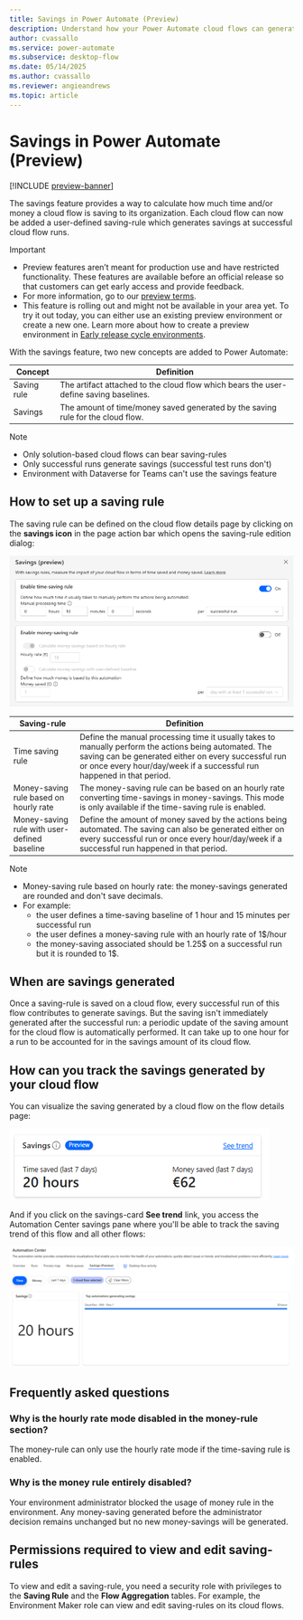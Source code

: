 ```yaml
---
title: Savings in Power Automate (Preview)
description: Understand how your Power Automate cloud flows can generate savings to track the impact of your automation in terms of time and money saved.
author: cvassallo
ms.service: power-automate
ms.subservice: desktop-flow
ms.date: 05/14/2025
ms.author: cvassallo
ms.reviewer: angieandrews
ms.topic: article
---
```


# Savings in Power Automate (Preview)

[!INCLUDE [preview-banner](~/../shared-content/shared/preview-includes/preview-banner.md)]

The savings feature provides a way to calculate how much time and/or money a cloud flow is saving to its organization. Each cloud flow can now be added a user-defined saving-rule which generates savings at successful cloud flow runs.

> [!IMPORTANT]
> - Preview features aren’t meant for production use and have restricted functionality. These features are available before an official release so that customers can get early access and provide feedback.
> - For more information, go to our [preview terms](https://go.microsoft.com/fwlink/?linkid=2189520).
> - This feature is rolling out and might not be available in your area yet. To try it out today, you can either use an existing preview environment or create a new one. Learn more about how to create a preview environment in [Early release cycle environments](/power-platform/admin/early-release).

With the savings feature, two new concepts are added to Power Automate:

|Concept|Definition|
|----|-------------------------------------------|
|Saving rule|The artifact attached to the cloud flow which bears the user-define saving baselines.|
|Savings|The amount of time/money saved generated by the saving rule for the cloud flow.|

> [!NOTE]
>
> - Only solution-based cloud flows can bear saving-rules
> - Only successful runs generate savings (successful test runs don't)
> - Environment with Dataverse for Teams can't use the savings feature

## How to set up a saving rule

The saving rule can be defined on the cloud flow details page by clicking on the **savings icon** in the page action bar which opens the saving-rule edition dialog:

![Savings rule edition](media/savings/savings_edition.png)

|Saving-rule|Definition|
|----|-------------------------------------------|
|Time saving rule|Define the manual processing time it usually takes to manually perform the actions being automated. The saving can be generated either on every successful run or once every hour/day/week if a successful run happened in that period.|
|Money-saving rule based on hourly rate|The money-saving rule can be based on an hourly rate converting time-savings in money-savings. This mode is only available if the time-saving rule is enabled.|
|Money-saving rule with user-defined baseline|Define the amount of money saved by the actions being automated. The saving can also be generated either on every successful run or once every hour/day/week if a successful run happened in that period.|

> [!NOTE]
>
> - Money-saving rule based on hourly rate: the money-savings generated are rounded and don't save decimals.
> - For example:
>   - the user defines a time-saving baseline of 1 hour and 15 minutes per successful run
>   - the user defines a money-saving rule with an hourly rate of 1$/hour
>   - the money-saving associated should be 1.25$ on a successful run but it is rounded to 1$.

## When are savings generated

Once a saving-rule is saved on a cloud flow, every successful run of this flow contributes to generate savings. But the saving isn't immediately generated after the successful run: a periodic update of the saving amount for the cloud flow is automatically performed. It can take up to one hour for a run to be accounted for in the savings amount of its cloud flow.

## How can you track the savings generated by your cloud flow

You can visualize the saving generated by a cloud flow on the flow details page: 

![Savings rule edition](media/savings/savings_card.png)

And if you click on the savings-card **See trend** link, you access the Automation Center savings pane where you'll be able to track the saving trend of this flow and all other flows: 

![Savings rule edition](media/savings/savings_automation_center.png)

## Frequently asked questions

### Why is the hourly rate mode disabled in the money-rule section?

The money-rule can only use the hourly rate mode if the time-saving rule is enabled.

### Why is the money rule entirely disabled?

Your environment administrator blocked the usage of money rule in the environment. Any money-saving generated before the administrator decision remains unchanged but no new money-savings will be generated.

## Permissions required to view and edit saving-rules

To view and edit a saving-rule, you need a security role with privileges to the **Saving Rule** and the **Flow Aggregation** tables. For example, the Environment Maker role can view and edit saving-rules on its cloud flows.

